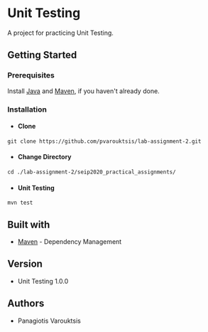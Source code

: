# Unit Testing
A project for practicing Unit Testing.

## Getting Started
### Prerequisites
Install [Java](https://www.oracle.com/java/technologies/javase-downloads.html) and [Maven](https://maven.apache.org/), if you haven't already done.

### Installation
- #### Clone 
```git clone https://github.com/pvarouktsis/lab-assignment-2.git```
- #### Change Directory
```cd ./lab-assignment-2/seip2020_practical_assignments/```
- #### Unit Testing
```mvn test```

## Built with
- [Maven](https://maven.apache.org/) \- Dependency Management

## Version
- Unit Testing 1.0.0

## Authors
- Panagiotis Varouktsis


